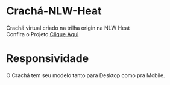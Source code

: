 # Crachá-NLW-Heat
Crachá virtual criado na trilha origin na NLW Heat<br>
Confira o Projeto <a href = "https://sandrojuniorr.github.io/Crach-NLW-Heat/"> Clique Aqui</a>
# Responsividade
O Crachá tem seu modelo tanto para Desktop como pra Mobile.
